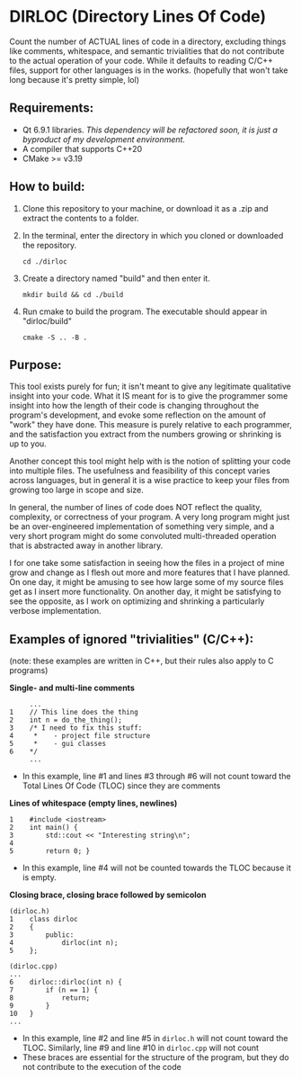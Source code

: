 # DIRLOC (Directory Lines Of Code)
Count the number of ACTUAL lines of code in a directory, excluding things like comments, whitespace, and semantic trivialities that do not contribute to the actual operation of your code. While it defaults to reading C/C++ files, support for other languages is in the works. (hopefully that won't take long because it's pretty simple, lol)

## Requirements:
- Qt 6.9.1 libraries. *This dependency will be refactored soon, it is just a byproduct of my development environment.*
- A compiler that supports C++20
- CMake >= v3.19


## How to build:
1. Clone this repository to your machine, or download it as a .zip and extract the contents to a folder.
2. In the terminal, enter the directory in which you cloned or downloaded the repository.
	
 	```cd ./dirloc```
3. Create a directory named "build" and then enter it.
	
 	```mkdir build && cd ./build```
4. Run cmake to build the program. The executable should appear in "dirloc/build"
	
 	```cmake -S .. -B .```

## Purpose:
This tool exists purely for fun; it isn't meant to give any legitimate qualitative insight into your code. What it IS meant for is to give the programmer some insight into how the length of their code is changing throughout the program's development, and evoke some reflection on the amount of "work" they have done. This measure is purely relative to each programmer, and the satisfaction you extract from the numbers growing or shrinking is up to you.


Another concept this tool might help with is the notion of splitting your code into multiple files. The usefulness and feasibility of this concept varies across languages, but in general it is a wise practice to keep your files from growing too large in scope and size.


In general, the number of lines of code does NOT reflect the quality, complexity, or correctness of your program. A very long program might just be an over-engineered implementation of something very simple, and a very short program might do some convoluted multi-threaded operation that is abstracted away in another library.


I for one take some satisfaction in seeing how the files in a project of mine grow and change as I flesh out more and more features that I have planned. On one day, it might be amusing to see how large some of my source files get as I insert more functionality. On another day, it might be satisfying to see the opposite, as I work on optimizing and shrinking a particularly verbose implementation.

## Examples of ignored "trivialities" (C/C++):
(note: these examples are written in C++, but their rules also apply to C programs)


**Single- and multi-line comments**
```
	 ...
1    // This line does the thing
2    int n = do_the_thing();
3    /* I need to fix this stuff:
4     *    - project file structure
5     *    - gui classes
6    */ 
	 ...
```
- In this example, line #1 and lines #3 through #6 will not count toward the Total Lines Of Code (TLOC) since they are comments

**Lines of whitespace (empty lines, newlines)**
```
1    #include <iostream>
2    int main() {
3        std::cout << "Interesting string\n";
4
5        return 0; }
```
- In this example, line #4 will not be counted towards the TLOC because it is empty.

**Closing brace, closing brace followed by semicolon**
```
(dirloc.h)
1    class dirloc
2    {
3        public: 
4            dirloc(int n);
5    };

(dirloc.cpp)
...
6    dirloc::dirloc(int n) {
7        if (n == 1) {
8            return;
9        }
10   }
...
```
- In this example, line #2 and line #5 in ```dirloc.h``` will not count toward the TLOC. Similarly, line #9 and line #10 in ```dirloc.cpp``` will not count
- These braces are essential for the structure of the program, but they do not contribute to the execution of the code
